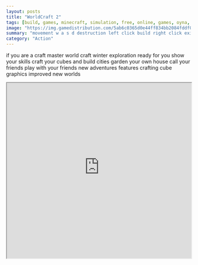 ```yaml
---
layout: posts
title: "WorldCraft 2"
tags: [build, games, minecraft, simulation, free, online, games, oyna, game, free, games, play, play, games]
image: "https://img.gamedistribution.com/5ab6c0365d0e44ff834bb2084fddf0b5.jpg"
summary: "movement w a s d destruction left click build right click exit escape  free online games oyna game free games play play games"
category: "Action"
---
```


if you are a craft master world craft winter exploration ready for you show your skills craft your cubes and build cities garden your own house call your friends play with your friends new adventures features crafting cube graphics improved new worlds

<iframe width="100%" height="480px;" src="https://html5.gamedistribution.com/5ab6c0365d0e44ff834bb2084fddf0b5/"></iframe>